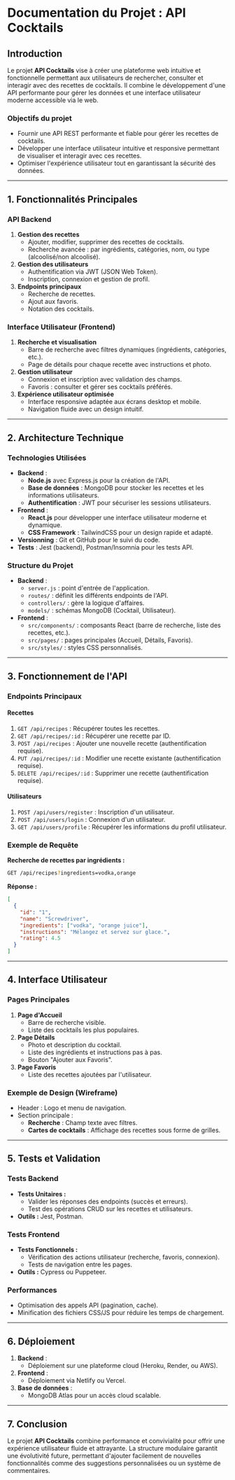 # **Documentation du Projet : API Cocktails**

## **Introduction**
Le projet **API Cocktails** vise à créer une plateforme web intuitive et fonctionnelle permettant aux utilisateurs de rechercher, consulter et interagir avec des recettes de cocktails. Il combine le développement d'une API performante pour gérer les données et une interface utilisateur moderne accessible via le web.

### **Objectifs du projet**
- Fournir une API REST performante et fiable pour gérer les recettes de cocktails.
- Développer une interface utilisateur intuitive et responsive permettant de visualiser et interagir avec ces recettes.
- Optimiser l'expérience utilisateur tout en garantissant la sécurité des données.

---

## **1. Fonctionnalités Principales**
### **API Backend**
1. **Gestion des recettes**
   - Ajouter, modifier, supprimer des recettes de cocktails.
   - Recherche avancée : par ingrédients, catégories, nom, ou type (alcoolisé/non alcoolisé).
2. **Gestion des utilisateurs**
   - Authentification via JWT (JSON Web Token).
   - Inscription, connexion et gestion de profil.
3. **Endpoints principaux**
   - Recherche de recettes.
   - Ajout aux favoris.
   - Notation des cocktails.

### **Interface Utilisateur (Frontend)**
1. **Recherche et visualisation**
   - Barre de recherche avec filtres dynamiques (ingrédients, catégories, etc.).
   - Page de détails pour chaque recette avec instructions et photo.
2. **Gestion utilisateur**
   - Connexion et inscription avec validation des champs.
   - Favoris : consulter et gérer ses cocktails préférés.
3. **Expérience utilisateur optimisée**
   - Interface responsive adaptée aux écrans desktop et mobile.
   - Navigation fluide avec un design intuitif.

---

## **2. Architecture Technique**
### **Technologies Utilisées**
- **Backend** :
  - **Node.js** avec Express.js pour la création de l'API.
  - **Base de données** : MongoDB pour stocker les recettes et les informations utilisateurs.
  - **Authentification** : JWT pour sécuriser les sessions utilisateurs.
- **Frontend** :
  - **React.js** pour développer une interface utilisateur moderne et dynamique.
  - **CSS Framework** : TailwindCSS pour un design rapide et adapté.
- **Versionning** : Git et GitHub pour le suivi du code.
- **Tests** : Jest (backend), Postman/Insomnia pour les tests API.

### **Structure du Projet**
- **Backend** :
  - `server.js` : point d'entrée de l'application.
  - `routes/` : définit les différents endpoints de l'API.
  - `controllers/` : gère la logique d'affaires.
  - `models/` : schémas MongoDB (Cocktail, Utilisateur).
- **Frontend** :
  - `src/components/` : composants React (barre de recherche, liste des recettes, etc.).
  - `src/pages/` : pages principales (Accueil, Détails, Favoris).
  - `src/styles/` : styles CSS personnalisés.

---

## **3. Fonctionnement de l'API**
### **Endpoints Principaux**
#### **Recettes**
1. `GET /api/recipes` : Récupérer toutes les recettes.
2. `GET /api/recipes/:id` : Récupérer une recette par ID.
3. `POST /api/recipes` : Ajouter une nouvelle recette (authentification requise).
4. `PUT /api/recipes/:id` : Modifier une recette existante (authentification requise).
5. `DELETE /api/recipes/:id` : Supprimer une recette (authentification requise).

#### **Utilisateurs**
1. `POST /api/users/register` : Inscription d'un utilisateur.
2. `POST /api/users/login` : Connexion d'un utilisateur.
3. `GET /api/users/profile` : Récupérer les informations du profil utilisateur.

### **Exemple de Requête**
**Recherche de recettes par ingrédients :**
```bash
GET /api/recipes?ingredients=vodka,orange
```
**Réponse :**
```json
[
  {
    "id": "1",
    "name": "Screwdriver",
    "ingredients": ["vodka", "orange juice"],
    "instructions": "Mélangez et servez sur glace.",
    "rating": 4.5
  }
]
```

---

## **4. Interface Utilisateur**
### **Pages Principales**
1. **Page d'Accueil**
   - Barre de recherche visible.
   - Liste des cocktails les plus populaires.
2. **Page Détails**
   - Photo et description du cocktail.
   - Liste des ingrédients et instructions pas à pas.
   - Bouton "Ajouter aux Favoris".
3. **Page Favoris**
   - Liste des recettes ajoutées par l'utilisateur.

### **Exemple de Design (Wireframe)**
- Header : Logo et menu de navigation.
- Section principale :
  - **Recherche** : Champ texte avec filtres.
  - **Cartes de cocktails** : Affichage des recettes sous forme de grilles.

---

## **5. Tests et Validation**
### **Tests Backend**
- **Tests Unitaires :**
  - Valider les réponses des endpoints (succès et erreurs).
  - Test des opérations CRUD sur les recettes et utilisateurs.
- **Outils :** Jest, Postman.

### **Tests Frontend**
- **Tests Fonctionnels :**
  - Vérification des actions utilisateur (recherche, favoris, connexion).
  - Tests de navigation entre les pages.
- **Outils :** Cypress ou Puppeteer.

### **Performances**
- Optimisation des appels API (pagination, cache).
- Minification des fichiers CSS/JS pour réduire les temps de chargement.

---

## **6. Déploiement**
1. **Backend** :
   - Déploiement sur une plateforme cloud (Heroku, Render, ou AWS).
2. **Frontend** :
   - Déploiement via Netlify ou Vercel.
3. **Base de données** :
   - MongoDB Atlas pour un accès cloud scalable.

---

## **7. Conclusion**
Le projet **API Cocktails** combine performance et convivialité pour offrir une expérience utilisateur fluide et attrayante. La structure modulaire garantit une évolutivité future, permettant d'ajouter facilement de nouvelles fonctionnalités comme des suggestions personnalisées ou un système de commentaires.

